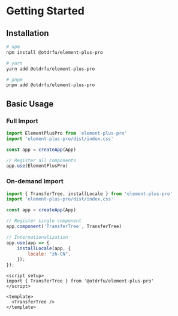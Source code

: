 # Getting Started

## Installation

```bash
# npm
npm install @otdrfu/element-plus-pro

# yarn
yarn add @otdrfu/element-plus-pro

# pnpm
pnpm add @otdrfu/element-plus-pro
```

## Basic Usage

### Full Import

```js
import ElementPlusPro from 'element-plus-pro'
import 'element-plus-pro/dist/index.css'

const app = createApp(App)

// Register all components
app.use(ElementPlusPro)
```

### On-demand Import

```js
import { TransferTree, installLocale } from 'element-plus-pro'
import 'element-plus-pro/dist/index.css'

const app = createApp(App)

// Register single component
app.component('TransferTree', TransferTree)

// Internationalization
app.use(app => {
    installLocale(app, {
        locale: "zh-CN",
    });
});
```

```vue
<script setup>
import { TransferTree } from '@otdrfu/element-plus-pro'
</script>

<template>
  <TransferTree />
</template>
```
